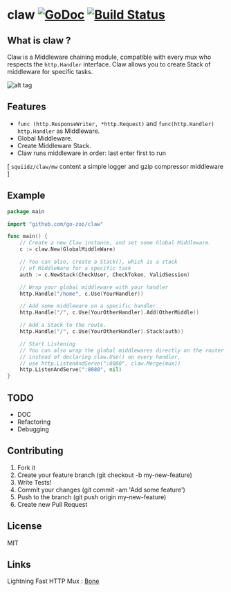claw [![GoDoc](https://godoc.org/github.com/squiidz/claw?status.png)](http://godoc.org/github.com/go-zoo/claw) [![Build Status](https://travis-ci.org/go-zoo/claw.svg?branch=master)](https://travis-ci.org/go-zoo/claw)
=======

## What is claw ?

Claw is a Middleware chaining module, compatible with
every mux who respects the ` http.Handler ` interface. Claw allows you
to create Stack of middleware for specific tasks.

![alt tag](https://c2.staticflickr.com/4/3614/3452804064_edf131c788_z.jpg?zz=1)

## Features

- ` func (http.ResponseWriter, *http.Request) ` and  ` func(http.Handler) http.Handler ` as Middleware.
- Global Middleware.
- Create Middleware Stack.
- Claw runs middleware in order: last enter first to run

[ `squiidz/claw/mw` content a simple logger and gzip compressor middleware ]

## Example
```go
package main

import "github.com/go-zoo/claw"

func main() {
	// Create a new Claw instance, and set some Global Middleware.
	c := claw.New(GlobalMiddleWare)

	// You can also, create a Stack(), which is a stack
	// of MiddleWare for a specific task
	auth := c.NewStack(CheckUser, CheckToken, ValidSession)

	// Wrap your global middleware with your handler
	http.Handle("/home", c.Use(YourHandler))

	// Add some middleware on a specific handler.
	http.Handle("/", c.Use(YourOtherHandler).Add(OtherMiddle)) 

	// Add a Stack to the route.
	http.Handle("/", c.Use(YourOtherHandler).Stack(auth)) 

	// Start Listening
	// You can also wrap the global middlewares directly on the router
	// instead of declaring claw.Use() on every handler,
	// use http.ListenAndServe(":8080", claw.Merge(mux))
	http.ListenAndServe(":8080", nil)
}
```

## TODO
- DOC
- Refactoring
- Debugging

## Contributing

1. Fork it
2. Create your feature branch (git checkout -b my-new-feature)
3. Write Tests!
4. Commit your changes (git commit -am 'Add some feature')
5. Push to the branch (git push origin my-new-feature)
6. Create new Pull Request

## License
MIT

## Links

Lightning Fast HTTP Mux : [Bone](https://github.com/go-zoo/bone)
